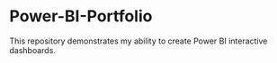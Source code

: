 # Power-BI-Portfolio
This repository demonstrates my ability to create Power BI interactive dashboards.
